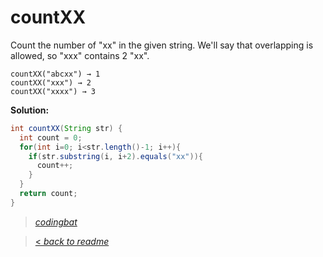 # countXX

Count the number of "xx" in the given string. We'll say that overlapping is allowed, so "xxx" contains 2 "xx".

```
countXX("abcxx") → 1
countXX("xxx") → 2
countXX("xxxx") → 3
```

**Solution:**

```java
int countXX(String str) {
  int count = 0;
  for(int i=0; i<str.length()-1; i++){
    if(str.substring(i, i+2).equals("xx")){
      count++;
    }
  }
  return count;
}
```

> _[codingbat](http://codingbat.com/prob/p194667)_

> [< _back to readme_](FINDREPLACEREADME)
